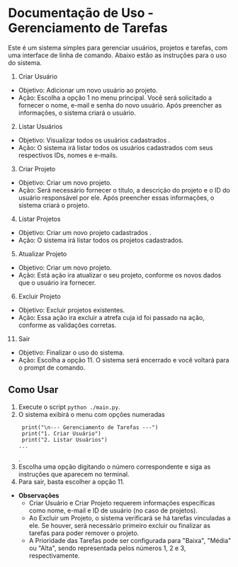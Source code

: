 
# Documentação de Uso - Gerenciamento de Tarefas
Este é um sistema simples para gerenciar usuários, projetos e tarefas, com uma interface de linha de comando. Abaixo estão as instruções para o uso do sistema.

 1. Criar Usuário
  - Objetivo: Adicionar um novo usuário ao projeto.
  - Ação: Escolha a opção 1 no menu principal. Você será solicitado a fornecer o nome, e-mail e senha do novo usuário. Após preencher as informações, o sistema criará o usuário.

 2. Listar Usuários
  - Objetivo: Visualizar todos os usuários cadastrados .
  - Ação: O sistema irá listar todos os usuários cadastrados com seus respectivos IDs, nomes e e-mails.
 3. Criar Projeto
  - Objetivo: Criar um novo projeto.
  - Ação: Será necessário fornecer o título, a descrição do projeto e o ID do usuário responsável por ele. Após preencher essas informações, o sistema criará o projeto.

 4. Listar Projetos
  - Objetivo: Criar um novo projeto cadastrados .
  - Ação: O sistema irá listar todos os projetos cadastrados.

5. Atualizar Projeto
  - Objetivo: Criar um novo projeto.
  - Ação: Está ação ira atualizar o seu projeto, conforme os novos dados que o usuário ira fornecer.

 6. Excluir Projeto
  - Objetivo: Excluir projetos existentes.
  - Ação: Essa ação ira excluir a atrefa cuja id foi passado na ação, conforme as validações corretas.

 11. Sair
  - Objetivo: Finalizar o uso do sistema.
  - Ação: Escolha a opção 11. O sistema será encerrado e você voltará para o prompt de comando.

##  **Como Usar**
1. Execute o script ```python ./main.py```.
2. O sistema exibirá o menu com opções numeradas
   ```
    print("\n--- Gerenciamento de Tarefas ---")
    print("1. Criar Usuário")
    print("2. Listar Usuários")
   ...
   ```
   .
4. Escolha uma opção digitando o número correspondente e siga as instruções que aparecem no terminal.
5. Para sair, basta escolher a opção 11.

- **Observações**
  - Criar Usuário e Criar Projeto requerem informações específicas como nome, e-mail e ID de usuário (no caso de projetos).
  - Ao Excluir um Projeto, o sistema verificará se há tarefas vinculadas a ele. Se houver, será necessário primeiro excluir ou finalizar as tarefas para poder remover o projeto.
  - A Prioridade das Tarefas pode ser configurada para "Baixa", "Média" ou "Alta", sendo representada pelos números 1, 2 e 3, respectivamente.
